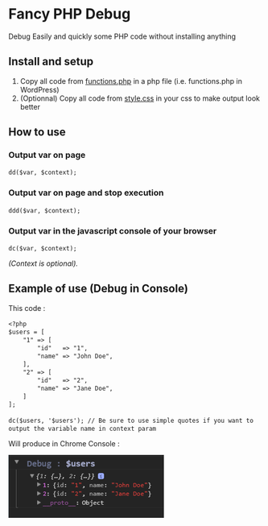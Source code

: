 # Fancy PHP Debug
Debug Easily and quickly some PHP code without installing anything

## Install and setup

1. Copy all code from [functions.php](https://github.com/CharlieEtienne/fancy-php-debug/blob/master/functions.php) in a php file (i.e. functions.php in WordPress)
2. (Optionnal) Copy all code from [style.css](https://github.com/CharlieEtienne/fancy-php-debug/blob/master/style.css) in your css to make output look better

## How to use

### Output var on page
	dd($var, $context);

### Output var on page and stop execution
	ddd($var, $context);

### Output var in the javascript console of your browser
	dc($var, $context);

*(Context is optional).*

## Example of use (Debug in Console)

This code :

	<?php
	$users = [
		"1" => [
			"id"   => "1",
			"name" => "John Doe",
		],
		"2" => [
			"id"   => "2",
			"name" => "Jane Doe",
		]
	];
	
	dc($users, '$users'); // Be sure to use simple quotes if you want to output the variable name in context param
	

Will produce in Chrome Console :

![Result](https://github.com/CharlieEtienne/fancy-php-debug/blob/master/result.PNG)
